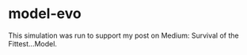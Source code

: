 # model-evo

This simulation was run to support my post on Medium: Survival of the Fittest...Model.
